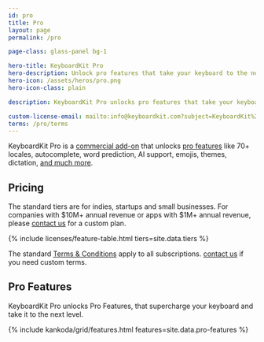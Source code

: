 ```yaml
---
id: pro
title: Pro
layout: page
permalink: /pro

page-class: glass-panel bg-1

hero-title: KeyboardKit Pro
hero-description: Unlock pro features that take your keyboard to the next level
hero-icon: /assets/heros/pro.png
hero-icon-class: plain

description: KeyboardKit Pro unlocks pro features that take your keyboard to the next level

custom-license-email: mailto:info@keyboardkit.com?subject=KeyboardKit%20Pro%20-%20Custom%20Plan
terms: /pro/terms
---
```


KeyboardKit Pro is a [commercial add-on]({{site.urls.github_pro}}) that unlocks [pro features](#features) like 70+ locales, autocomplete, word prediction, AI support, emojis, themes, dictation, [and much more](#features).

<a name="pricing" />

## Pricing

The standard tiers are for indies, startups and small businesses. For companies with $10M+ annual revenue or apps with $1M+ annual revenue, please [contact us]({{site.urls.email-custom-plan}}) for a custom plan.

{% include licenses/feature-table.html tiers=site.data.tiers %}

The standard [Terms & Conditions]({{page.terms}}) apply to all subscriptions. [contact us]({{site.urls.email-custom-terms}}) if you need custom terms.


<a name="features" />

## Pro Features

KeyboardKit Pro unlocks Pro Features, that supercharge your keyboard and take it to the next level.

{% include kankoda/grid/features.html features=site.data.pro-features %}